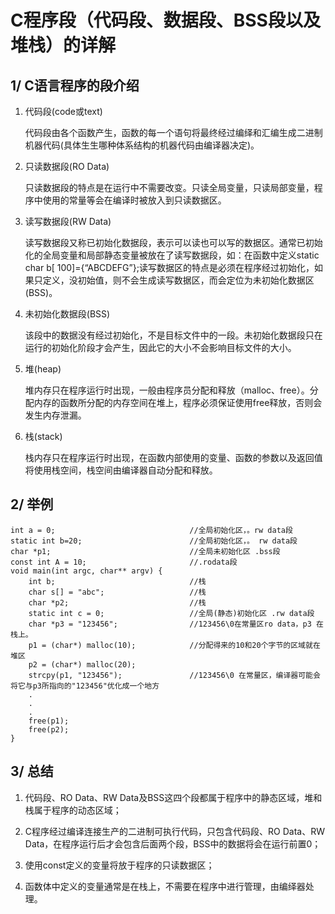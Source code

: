 # C程序段（代码段、数据段、BSS段以及堆栈）的详解

## 1/ C语言程序的段介绍

1. 代码段(code或text)

    代码段由各个函数产生，函数的每一个语句将最终经过编绎和汇编生成二进制机器代码(具体生生哪种体系结构的机器代码由编译器决定)。

2. 只读数据段(RO Data)

    只读数据段的特点是在运行中不需要改变。只读全局变量，只读局部变量，程序中使用的常量等会在编译时被放入到只读数据区。
    
3. 读写数据段(RW Data)

    读写数据段又称已初始化数据段，表示可以读也可以写的数据区。通常已初始化的全局变量和局部静态变量被放在了读写数据段，如：在函数中定义static char b[ 100]={“ABCDEFG”};读写数据区的特点是必须在程序经过初始化，如果只定义，没初始值，则不会生成读写数据区，而会定位为未初始化数据区(BSS)。
    
4. 未初始化数据段(BSS)

    该段中的数据没有经过初始化，不是目标文件中的一段。未初始化数据段只在运行的初始化阶段才会产生，因此它的大小不会影响目标文件的大小。
    
5. 堆(heap)

    堆内存只在程序运行时出现，一般由程序员分配和释放（malloc、free）。分配内存的函数所分配的内存空间在堆上，程序必须保证使用free释放，否则会发生内存泄漏。
6. 栈(stack)

    栈内存只在程序运行时出现，在函数内部使用的变量、函数的参数以及返回值将使用栈空间，栈空间由编译器自动分配和释放。

## 2/ 举例
```
int a = 0;                              //全局初始化区，。rw data段
static int b=20;                        //全局初始化区，。 rw data段
char *p1;                               //全局未初始化区 .bss段
const int A = 10;                       //.rodata段
void main(int argc, char** argv) {
    int b;                              //栈
    char s[] = "abc";                   //栈
    char *p2;                           //栈
    static int c = 0;                   //全局(静态)初始化区 .rw data段
    char *p3 = "123456";                //123456\0在常量区ro data，p3 在栈上。
    p1 = (char*) malloc(10);            //分配得来的10和20个字节的区域就在堆区
    p2 = (char*) malloc(20);
    strcpy(p1, "123456");               //123456\0 在常量区，编译器可能会将它与p3所指向的"123456"优化成一个地方
    .
    .
    .
    free(p1);
    free(p2);
}
```

## 3/ 总结
1. 代码段、RO Data、RW Data及BSS这四个段都属于程序中的静态区域，堆和栈属于程序的动态区域；

2. C程序经过编译连接生产的二进制可执行代码，只包含代码段、RO Data、RW Data，在程序运行后才会包含后面两个段，BSS中的数据将会在运行前置0；

3. 使用const定义的变量将放于程序的只读数据区；

4. 函数体中定义的变量通常是在栈上，不需要在程序中进行管理，由编绎器处理。

